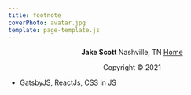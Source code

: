 ```yaml
---
title: footnote
coverPhoto: avatar.jpg
template: page-template.js
---
```


<center>

**Jake Scott** Nashville, TN [Home](/) <br />

Copyright &copy; 2021

<script type="text/javascript">

  var today = new Date();
  var year = today.getFullYear();
  document.write(year);

</script>


</center>

* GatsbyJS, ReactJs, CSS in JS